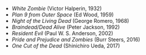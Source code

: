 * *White Zombie* (Victor Halperin, 1932)
* *Plan 9 from Outer Space* (Ed Wood, 1959)
* *Night of the Living Dead* (George Romero, 1968)
* *Braindead/Dead Alive* (Peter Jackson, 1992)
* *Resident Evil* (Paul W. S. Anderson, 2002)
* *Pride and Prejudice and Zombies* (Burr Steers, 2016)
* *One Cut of the Dead* (Shinichiro Ueda, 2017)
